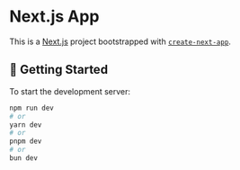 # Next.js App

This is a [Next.js](https://nextjs.org) project bootstrapped with [`create-next-app`](https://nextjs.org/docs/pages/api-reference/create-next-app).

## 🚀 Getting Started

To start the development server:

```bash
npm run dev
# or
yarn dev
# or
pnpm dev
# or
bun dev
